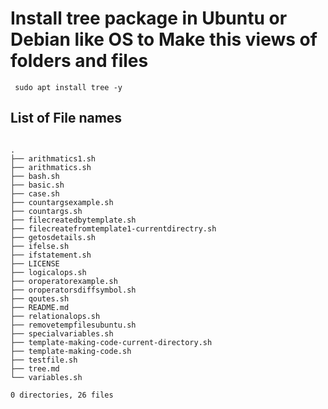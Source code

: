 # Install tree package in Ubuntu or Debian like OS to Make this views of folders and files
<pre><code> sudo apt install tree -y </code></pre>
 
 ## List of File names
 
<pre>
<code>
.
├── arithmatics1.sh
├── arithmatics.sh
├── bash.sh
├── basic.sh
├── case.sh
├── countargsexample.sh
├── countargs.sh
├── filecreatedbytemplate.sh
├── filecreatefromtemplate1-currentdirectry.sh
├── getosdetails.sh
├── ifelse.sh
├── ifstatement.sh
├── LICENSE
├── logicalops.sh
├── oroperatorexample.sh
├── oroperatorsdiffsymbol.sh
├── qoutes.sh
├── README.md
├── relationalops.sh
├── removetempfilesubuntu.sh
├── specialvariables.sh
├── template-making-code-current-directory.sh
├── template-making-code.sh
├── testfile.sh
├── tree.md
└── variables.sh

0 directories, 26 files
</code>
</pre>




